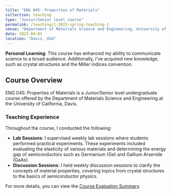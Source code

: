 ```yaml
---
title: "ENG 045: Properties of Materials"
collection: teaching
type: "Junior/Senior level course"
permalink: /teaching/1-2023-spring-teaching-1
venue: "Department of Materials Science and Engineering, University of California Davis"
date: 2023-04-01
location: "Davis, USA"
---
```


**Personal Learning**: This course has enhanced my ability to communicate science to a broad audience. Additionally, I've acquired new knowledge, such as crystal structures and the Miller indices convention.


## Course Overview

ENG 045: Properties of Materials is a Junior/Senior level undergraduate course offered by the Department of Materials Science and Engineering at the University of California, Davis.

### Teaching Experience

Throughout the course, I conducted the following:

- **Lab Sessions**: I supervised weekly lab sessions where students performed practical experiments. These experiments included evaluating the elasticity of various materials and determining the energy gap of semiconductors such as Germanium (Ge) and Gallium Arsenide (GaAs).
- **Discussion Sessions**: I held weekly discussion sessions to clarify the concepts of material properties, covering topics from crystal structures to the basics of semiconductor physics.

For more details, you can view the [Course Evaluation Summary](/files/eng045_spring.pdf).
